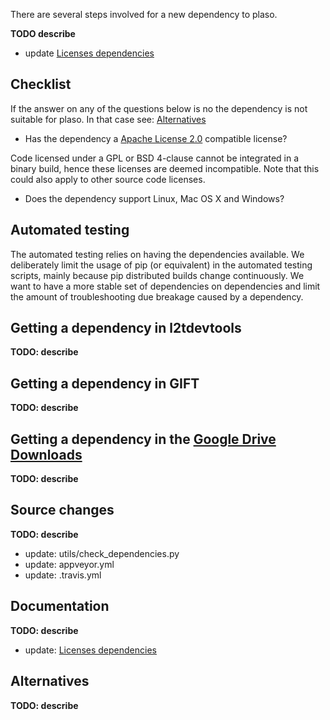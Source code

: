 There are several steps involved for a new dependency to plaso.

**TODO describe**
* update [Licenses dependencies](https://github.com/log2timeline/plaso/wiki/Licenses-dependencies)

## Checklist
If the answer on any of the questions below is no the dependency is not suitable for plaso. In that case see: [Alternatives](https://github.com/log2timeline/plaso/wiki/Adding-a-new-dependency#alternatives)

* Has the dependency a [Apache License 2.0](http://www.apache.org/licenses/LICENSE-2.0) compatible license?

Code licensed under a GPL or BSD 4-clause cannot be integrated in a binary build, hence these licenses are deemed incompatible. Note that this could also apply to other source code licenses.

* Does the dependency support Linux, Mac OS X and Windows?

## Automated testing
The automated testing relies on having the dependencies available. We deliberately limit the usage of pip (or equivalent) in the automated testing scripts, mainly because pip distributed builds change continuously. We want to have a more stable set of dependencies on dependencies and limit the amount of troubleshooting due breakage caused by a dependency.

## Getting a dependency in l2tdevtools
**TODO: describe**

## Getting a dependency in GIFT
**TODO: describe**

## Getting a dependency in the [Google Drive Downloads](https://googledrive.com/host/0B30H7z4S52FleW5vUHBnblJfcjg/)
**TODO: describe**

## Source changes
**TODO: describe**

* update: utils/check_dependencies.py
* update: appveyor.yml
* update: .travis.yml

## Documentation
**TODO: describe**

* update: [Licenses dependencies](https://github.com/log2timeline/plaso/wiki/Licenses-dependencies)

## Alternatives
**TODO: describe**